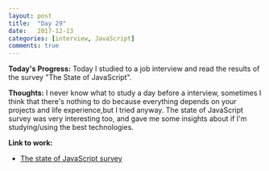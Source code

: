 ```yaml
---
layout: post
title:  "Day 29"
date:   2017-12-13
categories: [interview, JavaScript]
comments: true
---
```

**Today's Progress:** Today I studied to a job interview and read the results of the survey "The State of JavaScript".

**Thoughts:** I never know what to study a day before a interview, sometimes I think that there's nothing to do because everything depends on your projects and life experience,but I tried anyway. The state of JavaScript survey was very interesting too, and gave me some insights about if I'm studying/using the best technologies.   

**Link to work:**
* [The state of JavaScript survey](https://stateofjs.com/2017/introduction/)
